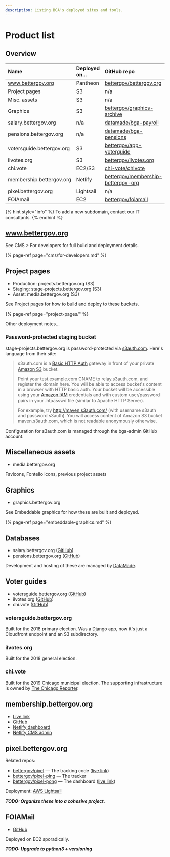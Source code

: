 ```yaml
---
description: Listing BGA's deployed sites and tools.
---
```


# Product list

## Overview

| Name | Deployed on... | GitHub repo |
| :--- | :--- | :--- |
| www.bettergov.org | Pantheon | [bettergov/bettergov.org](https://github.com/bettergov/bettergov.org) |
| Project pages | S3 | n/a |
| Misc. assets | S3 | n/a |
| Graphics | S3 | [bettergov/graphics-archive](https://github.com/bettergov/graphics-archive) |
| salary.bettergov.org | n/a | [datamade/bga-payroll](https://github.com/datamade/bga-payroll) |
| pensions.bettergov.org | n/a | [datamade/bga-pensions](https://github.com/datamade/bga-pensions) |
| votersguide.bettergov.org | S3 | [bettergov/app-voterguide](https://github.com/bettergov/app-voterguide) |
| ilvotes.org | S3 | [bettergov/ilvotes.org](https://github.com/bettergov/ilvotes.org) |
| chi.vote | EC2/S3 | [chi-vote/chivote](https://github.com/chi-vote/chivote) |
| membership.bettergov.org | Netlify | [bettergov/membership-bettergov-org](https://github.com/bettergov/membership-bettergov-org) |
| pixel.bettergov.org | Lightsail | n/a |
| FOIAmail | EC2 | [bettergov/foiamail](https://github.com/bettergov/foiamail) |

{% hint style="info" %}
To add a new subdomain, contact our IT consultants.
{% endhint %}

## www.bettergov.org

See CMS &gt; For developers for full build and deployment details.

{% page-ref page="cms/for-developers.md" %}

## Project pages

* Production: projects.bettergov.org \(S3\)
* Staging: stage-projects.bettergov.org \(S3\)
* Asset: media.bettergov.org \(S3\)

See Project pages for how to build and deploy to these buckets.

{% page-ref page="project-pages/" %}

Other deployment notes...

### Password-protected staging bucket

stage-projects.bettergov.org is password-protected via [s3auth.com](http://www.s3auth.com/). Here's language from their site:

> s3auth.com is a [Basic HTTP Auth](http://en.wikipedia.org/wiki/Basic_access_authentication) gateway in front of your private [Amazon S3](http://aws.amazon.com/s3/) bucket.
>
> Point your test.example.com CNAME to relay.s3auth.com, and register the domain here. You will be able to access bucket's content in a browser with HTTP basic auth. Your bucket will be accessible using your [Amazon IAM](http://aws.amazon.com/iam/) credentials and with custom user/password pairs in your .htpasswd file \(similar to Apache HTTP Server\).
>
> For example, try http://maven.s3auth.com/ \(with username s3auth and password s3auth\). You will access content of Amazon S3 bucket maven.s3auth.com, which is not readable anonymously otherwise.

Configuration for s3auth.com is managed through the bga-admin GitHub account.

## Miscellaneous assets

* media.bettergov.org

Favicons, Fontello icons, previous project assets

## Graphics

* graphics.bettergov.org

See Embeddable graphics for how these are built and deployed.

{% page-ref page="embeddable-graphics.md" %}

## Databases

* salary.bettergov.org \([GitHub](https://github.com/datamade/bga-payroll)\)
* pensions.bettergov.org \([GitHub](https://github.com/datamade/bga-pensions)\)

Development and hosting of these are managed by [DataMade](https://datamade.us/).

## Voter guides

* votersguide.bettergov.org \([GitHub](https://github.com/bettergov/app-voterguide)\)
* ilvotes.org \([GitHub](https://github.com/bettergov/ilvotes.org)\)
* chi.vote \([GitHub](https://github.com/chi-vote)\)

### votersguide.bettergov.org

Built for the 2018 primary election. Was a Django app, now it's just a Cloudfront endpoint and an S3 subdirectory.

### ilvotes.org

Built for the 2018 general election.

### chi.vote

Built for the 2019 Chicago municipal election. The supporting infrastructure is owned by [The Chicago Reporter](https://www.chicagoreporter.com/).

## membership.bettergov.org

* [Live link](https://membership.bettergov.org/)
* [GitHub](https://github.com/bettergov/membership-bettergov-org)
* [Netlify dashboard](https://app.netlify.com/sites/festive-heisenberg-527df5/overview)
* [Netlify CMS admin](https://membership.bettergov.org/admin/)

## pixel.bettergov.org

Related repos:

* [bettergov/pixel](https://github.com/bettergov/pixel) — The tracking code \([live link](https://pixel.bettergov.org/pixel.js)\)
* [bettergov/pixel-ping](https://github.com/bettergov/pixel-ping) — The tracker
* [bettergov/pixel-pong](https://github.com/bettergov/pixel-pong) — The dashboard \([live link](http://pixel.bettergov.org:3000/)\)

Deployment: [AWS Lightsail](https://lightsail.aws.amazon.com/ls/webapp/us-east-2/instances/pixel.bettergov.org/connect)

_**TODO: Organize these into a cohesive project.**_

## FOIAMail

* [GitHub](https://github.com/bettergov/foiamail)

Deployed on EC2 sporadically.

_**TODO: Upgrade to python3 + versioning**_

